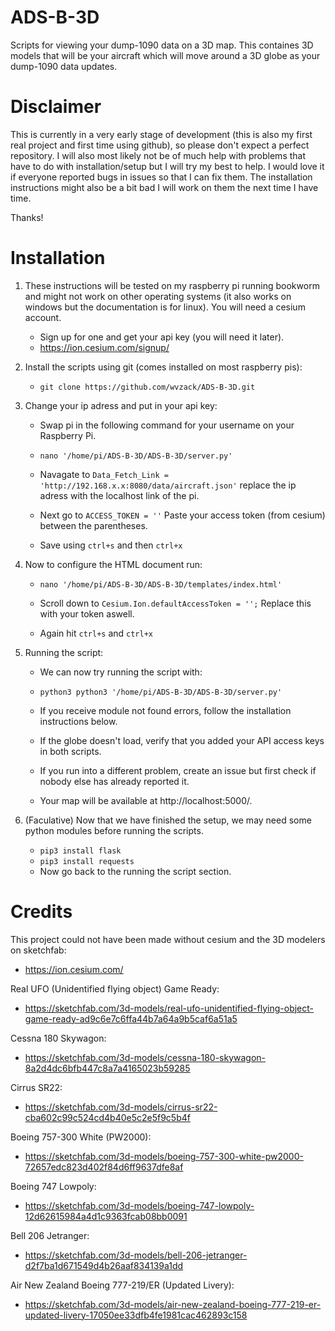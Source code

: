 # ADS-B-3D
Scripts for viewing your dump-1090 data on a 3D map. This containes 3D models that will be your aircraft which will move around a 3D globe as your 
dump-1090 data updates. 

# Disclaimer
This is currently in a very early stage of development (this is also my first real project and first time using github), so please don't expect a perfect repository. I will also most likely not be of much help with problems that have to do with installation/setup but I will try my best to help. I would love it if everyone reported bugs in issues so that I can fix them. The installation instructions might also be a bit bad I will work on them the next time I have time.

Thanks!

# Installation
1. These instructions will be tested on my raspberry pi running bookworm and might not work on other operating systems (it also works on windows but the documentation is for linux). You will need a cesium account.  
    - Sign up for one and get your api key (you will need it later).
    - https://ion.cesium.com/signup/


2. Install the scripts using git (comes installed on most raspberry pis):

    -  `git clone https://github.com/wvzack/ADS-B-3D.git`

3. Change your ip adress and put in your api key:

    - Swap pi in the following command for your username on your Raspberry Pi.
   
    - `nano '/home/pi/ADS-B-3D/ADS-B-3D/server.py'`

    - Navagate to `Data_Fetch_Link = 'http://192.168.x.x:8080/data/aircraft.json'` replace the ip adress with the localhost link of the pi.

    - Next go to `ACCESS_TOKEN = ''` Paste your access token (from cesium) between the parentheses.

    - Save using `ctrl+s` and then `ctrl+x`

5.  Now to configure the HTML document run:

    -  `nano '/home/pi/ADS-B-3D/ADS-B-3D/templates/index.html'`

    - Scroll down to `Cesium.Ion.defaultAccessToken = '';` Replace this with your token aswell.

    - Again hit `ctrl+s` and `ctrl+x`

6. Running the script:
    - We can now try running the script with:
   
    - `python3 python3 '/home/pi/ADS-B-3D/ADS-B-3D/server.py'`

    - If you receive module not found errors, follow the installation instructions below. 
    - If the globe doesn't load, verify that you added your API access keys in both scripts. 
    - If you run into a different problem, create an issue but first check if nobody else has already reported it.
    - Your map will be available at http://localhost:5000/.
   
5. (Faculative) Now that we have finished the setup, we may need some python modules before running the scripts.
    - `pip3 install flask`
    - `pip3 install requests`
    - Now go back to the running the script section.

# Credits
This project could not have been made without cesium and the 3D modelers on sketchfab:
- https://ion.cesium.com/

Real UFO (Unidentified flying object) Game Ready:

- https://sketchfab.com/3d-models/real-ufo-unidentified-flying-object-game-ready-ad9c6e7c6ffa44b7a64a9b5caf6a51a5

Cessna 180 Skywagon:

- https://sketchfab.com/3d-models/cessna-180-skywagon-8a2d4dc6bfb447c8a7a4165023b59285

Cirrus SR22:

- https://sketchfab.com/3d-models/cirrus-sr22-cba602c99c524cd4b40e5c2e5f9c5b4f

Boeing 757-300 White (PW2000):

- https://sketchfab.com/3d-models/boeing-757-300-white-pw2000-72657edc823d402f84d6ff9637dfe8af

Boeing 747 Lowpoly:

- https://sketchfab.com/3d-models/boeing-747-lowpoly-12d62615984a4d1c9363fcab08bb0091

Bell 206 Jetranger:

- https://sketchfab.com/3d-models/bell-206-jetranger-d2f7ba1d671549d4b26aaf834139a1dd

Air New Zealand Boeing 777-219/ER (Updated Livery):

- https://sketchfab.com/3d-models/air-new-zealand-boeing-777-219-er-updated-livery-17050ee33dfb4fe1981cac462893c158
